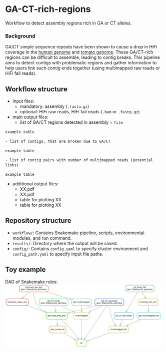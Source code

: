 # GA-CT-rich-regions

Workflow to detect assembly regions rich in GA or CT alleles.

### Background

GA/CT simple sequence repeats have been shown to cause a drop in HiFi coverage in the [human genome](https://www.biorxiv.org/content/10.1101/2021.05.26.445798v1) and [tomato genome](https://onlinelibrary.wiley.com/doi/10.1111/tpj.15690). These GA/CT-rich regions can be difficult to assemble, leading to contig breaks. This pipeline aims to detect contigs with problematic regions and gather information to help users link such contig ends together (using multimapped raw reads or HiFi fail reads).

## Workflow structure

- input files: 
	- mandatory: assembly (`.fasta.gz`)
	- optional: HiFi raw reads, HiFi fail reads (`.bam` or `.fastq.gz`)
- main output files:
	- list of GA/CT regions detected in assembly = `file`
```
example table
```
	- list of contigs, that are broken due to GA/CT
```
example table
```
	- list of contig pairs with number of multimapped reads (potential links)
```
example table
```
- additional output files:
	- XX.pdf
	- XX.pdf
	- table for plotting XX
	- table for plotting XX
	

## Repository structure

- `workflow/`: Contains Snakemake pipeline, scripts, environmental modules, and run command.
- `results/`: Directory where the output will be saved.
- `config/`: Contains `config.yaml` to specify cluster environment and `config_path.yaml` to specify input file paths.

## Toy example

DAG of Snakemake rules:
<img src="workflow/report/dag-21-06-2024.pdf" width="500"/>



